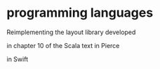 # programming languages 

Reimplementing the layout library developed 

in chapter 10 of the Scala text in Pierce

in Swift
